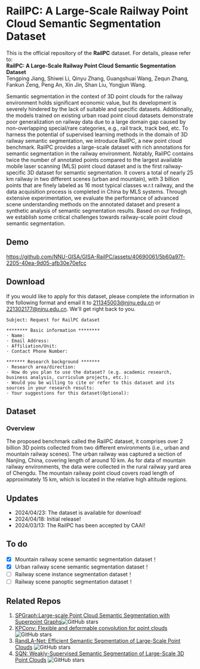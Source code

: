 # RailPC: A Large-Scale Railway Point Cloud Semantic Segmentation Dataset

This is the official repository of the **RailPC** dataset. For details, please refer to:<br />
**RailPC: A Large-Scale Railway Point Cloud Semantic Segmentation Dataset** <br />
Tengping Jiang, Shiwei Li, Qinyu Zhang, Guangshuai Wang, Zequn Zhang, Fankun Zeng, Peng An, Xin Jin, Shan Liu, Yongjun Wang.<br />


Semantic segmentation in the context of 3D point clouds for the railway environment holds significant economic value, 
but its development is severely hindered by the lack of suitable and specific datasets. 
Additionally, the models trained on existing urban road point cloud datasets demonstrate poor generalization on railway data due to a large domain gap caused by non-overlapping special/rare categories, 
e.g., rail track, track bed, etc. To harness the potential of supervised learning methods in the domain of 3D railway semantic segmentation, we introduce RailPC, 
a new point cloud benchmark. RailPC provides a large-scale dataset with rich annotations for semantic segmentation in the railway environment. 
Notably, RailPC contains twice the number of annotated points compared to the largest available mobile laser scanning (MLS) point cloud dataset and is the first railway-specific 3D dataset for semantic segmentation. 
It covers a total of nearly 25 km railway in two different scenes (urban and mountain), with 3 billion points that are finely labeled as 16 most typical classes w.r.t railway, 
and the data acquisition process is completed in China by MLS systems. Through extensive experimentation, 
we evaluate the performance of advanced scene understanding methods on the annotated dataset and present a synthetic analysis of semantic segmentation results. 
Based on our findings, we establish some critical challenges towards railway-scale point cloud semantic segmentation.

## Demo


https://github.com/NNU-GISA/GISA-RailPC/assets/40690061/5b60a97f-2205-40ea-9d05-afb30e70efcc


## Download
If you would like to apply for this dataset, please complete the information in the following format and email it to 211345003@njnu.edu.cn or 221302177@njnu.edu.cn. We'll get right back to you. <br />
  
	Subject: Request for RailPC dataset 
 
    ******** Basic information ********
    · Name:
    · Email Address:
    · Affiliation/Unit:
    · Contact Phone Number:
    
    ******* Research background *******
    · Research area/direction:
    · How do you plan to use the dataset? (e.g. academic research, business analysis, curriculum projects, etc.):
    · Would you be willing to cite or refer to this dataset and its sources in your research results:
    · Your suggestions for this dataset(Optional):
    
## Dataset

### Overview

The proposed benchmark called the RailPC dataset, it comprises over 2 billion 3D points collected from two different environments (i.e., urban and mountain railway scenes). 
The urban railway was captured a section of Nanjing, China, covering length of around 10 km. As for data of mountain railway environments, 
the data were collected in the rural railway yard area of Chengdu. The mountain railway point cloud covers road length of approximately 15 km, which is located in the relative high altitude regions.

## Updates
* 2024/04/23: The dataset is available for download!
* 2024/04/18: Initial release!
* 2024/03/13: The RailPC has been accepted by CAAI!

## To do
- [x] Mountain railway scene semantic segmentation dataset！
- [x] Urban railway scene semantic segmentation dataset！
- [ ] Railway scene instance segmentation dataset！
- [ ] Railway scene panoptic segmentation dataset！

## Related Repos
1. [SPGraph:Large-scale Point Cloud Semantic Segmentation with Superpoint Graphs](https://github.com/loicland/superpoint_graph)![GitHub stars](https://img.shields.io/github/stars/loicland/superpoint_graph.svg?style=flat&label=Star)
2. [KPConv: Flexible and deformable convolution for point clouds](https://github.com/HuguesTHOMAS/KPConv)![GitHub stars](https://img.shields.io/github/stars/HuguesTHOMAS/KPConv.svg?style=flat&label=Star)
3. [RandLA-Net: Efficient Semantic Segmentation of Large-Scale Point Clouds](https://github.com/QingyongHu/RandLA-Net) ![GitHub stars](https://img.shields.io/github/stars/QingyongHu/RandLA-Net.svg?style=flat&label=Star)
4. [SQN: Weakly-Supervised Semantic Segmentation of Large-Scale 3D Point Clouds](https://github.com/QingyongHu/SQN) ![GitHub stars](https://img.shields.io/github/stars/QingyongHu/SQN.svg?style=flat&label=Star)
 
